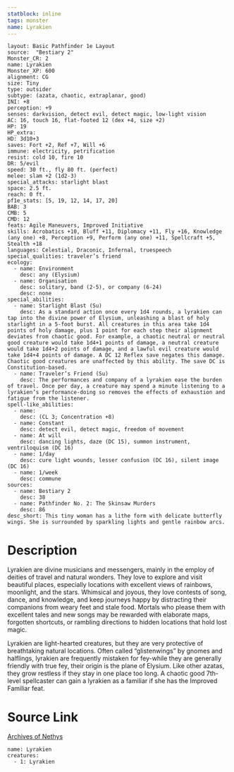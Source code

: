 ```yaml
---
statblock: inline
tags: monster
name: Lyrakien
---
```

```statblock
layout: Basic Pathfinder 1e Layout
source:  "Bestiary 2"
Monster_CR: 2
name: Lyrakien
Monster_XP: 600
alignment: CG
size: Tiny
type: outsider
subtype: (azata, chaotic, extraplanar, good)
INI: +8
perception: +9
senses: darkvision, detect evil, detect magic, low-light vision
AC: 16, touch 16, flat-footed 12 (dex +4, size +2)
HP: 19
HP_extra: 
HD: 3d10+3
saves: Fort +2, Ref +7, Will +6
immune: electricity, petrification
resist: cold 10, fire 10
DR: 5/evil
speed: 30 ft., fly 80 ft. (perfect)
melee: slam +2 (1d2-3)
special_attacks: starlight blast
space: 2.5 ft.
reach: 0 ft.
pf1e_stats: [5, 19, 12, 14, 17, 20]
BAB: 3
CMB: 5
CMD: 12
feats: Agile Maneuvers, Improved Initiative
skills: Acrobatics +10, Bluff +11, Diplomacy +11, Fly +16, Knowledge (any one) +8, Perception +9, Perform (any one) +11, Spellcraft +5, Stealth +18
languages: Celestial, Draconic, Infernal, truespeech
special_qualities: traveler’s friend
ecology:
  - name: Environment
    desc: any (Elysium)
  - name: Organisation
    desc: solitary, band (2-5), or company (6-24)
    desc: none
special_abilities:
  - name: Starlight Blast (Su)
    desc: As a standard action once every 1d4 rounds, a lyrakien can tap into the divine power of Elysium, unleashing a blast of holy starlight in a 5-foot burst. All creatures in this area take 1d4 points of holy damage, plus 1 point for each step their alignment deviates from chaotic good. For example, a chaotic neutral or neutral good creature would take 1d4+1 points of damage, a neutral creature would take 1d4+2 points of damage, and a lawful evil creature would take 1d4+4 points of damage. A DC 12 Reflex save negates this damage. Chaotic good creatures are unaffected by this ability. The save DC is Constitution-based.
  - name: Traveler’s Friend (Su)
    desc: The performances and company of a lyrakien ease the burden of travel. Once per day, a creature may spend a minute listening to a lyrakien’s performance-doing so removes the effects of exhaustion and fatigue from the listener.
spell-like_abilities:
  - name:
    desc: (CL 3; Concentration +8)
  - name: Constant
    desc: detect evil, detect magic, freedom of movement
  - name: At will
    desc: dancing lights, daze (DC 15), summon instrument, ventriloquism (DC 16)
  - name: 1/day
    desc: cure light wounds, lesser confusion (DC 16), silent image (DC 16)
  - name: 1/week
    desc: commune
sources:
  - name: Bestiary 2
    desc: 38
  - name: Pathfinder No. 2: The Skinsaw Murders
    desc: 86
desc_short: This tiny woman has a lithe form with delicate butterfly wings. She is surrounded by sparkling lights and gentle rainbow arcs. 
```
# Description
Lyrakien are divine musicians and messengers, mainly in the employ of deities of travel and natural wonders. They love to explore and visit beautiful places, especially locations with excellent views of rainbows, moonlight, and the stars. Whimsical and joyous, they love contests of song, dance, and knowledge, and keep journeys happy by distracting their companions from weary feet and stale food. Mortals who please them with excellent tales and new songs may be rewarded with elaborate maps, forgotten shortcuts, or rambling directions to hidden locations that hold lost magic. 

Lyrakien are light-hearted creatures, but they are very protective of breathtaking natural locations. Often called “glistenwings” by gnomes and halflings, lyrakien are frequently mistaken for fey-while they are generally friendly with true fey, their origin is the plane of Elysium. Like other azatas, they grow restless if they stay in one place too long. A chaotic good 7th-level spellcaster can gain a lyrakien as a familiar if she has the Improved Familiar feat.
# Source Link
[Archives of Nethys](https://aonprd.com/MonsterDisplay.aspx?ItemName=Lyrakien)
```encounter-table
name: Lyrakien
creatures:
  - 1: Lyrakien
```
